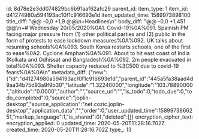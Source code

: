 id: 8d78e2e3dd074829bc6b91aaf62afc29
parent_id: 
item_type: 1
item_id: d41274980a594193ac10f1c916693e1d
item_updated_time: 1589973898100
title_diff: "@@ -0,0 +1,9 @@\n+Headlines\n"
body_diff: "@@ -0,0 +1,451 @@\n+# Wednesday 20/05/2020%0A1. Covid-19%0A%091. Spainish PM facing major pressure from (1) other political parties and (2) public in the form of protests to ease lockdown measures%0A%092. UK talks about resuming schools%0A%093. South Korea restarts schools, one of the first to ease%0A2. Cyclone Amphan%0A%091. About to hit east coast of India (Kolkata and Odhissa) and Bangladesh%0A%092. 2m people evacuated in total%0A%093. Shelter capacity reduced to %3C500 due to covid-19 fears%0A%0A\n"
metadata_diff: {"new":{"id":"d41274980a594193ac10f1c916693e1d","parent_id":"445a5fa38aad4d9aa34b75d93a9f9b30","latitude":"1.32240000","longitude":"103.78890000","altitude":"0.0000","author":"","source_url":"","is_todo":0,"todo_due":0,"todo_completed":0,"source":"joplin-desktop","source_application":"net.cozic.joplin-desktop","application_data":"","order":0,"user_updated_time":1589973866251,"markup_language":1,"is_shared":0},"deleted":[]}
encryption_cipher_text: 
encryption_applied: 0
updated_time: 2020-05-20T11:28:16.702Z
created_time: 2020-05-20T11:28:16.702Z
type_: 13